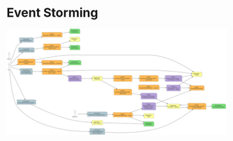 # Event Storming

![storming](https://github.com/fpmi-hci-2025/project12b-aquarius/blob/848878327944bcc4421e6d3d6fa4c2fc907352f3/img/EventStorming.svg?raw=true)
